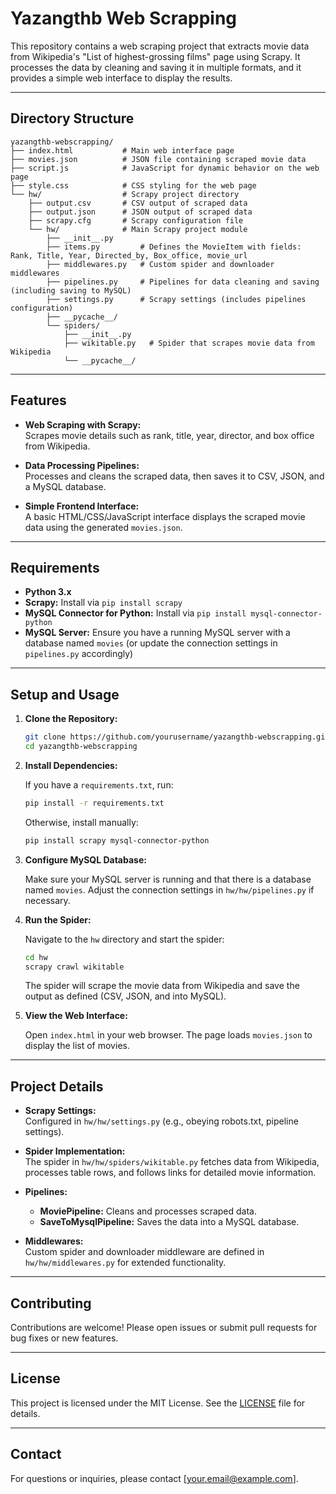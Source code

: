 # Yazangthb Web Scrapping

This repository contains a web scraping project that extracts movie data from Wikipedia's "List of highest-grossing films" page using Scrapy. It processes the data by cleaning and saving it in multiple formats, and it provides a simple web interface to display the results.

---

## Directory Structure

```plaintext
yazangthb-webscrapping/
├── index.html           # Main web interface page
├── movies.json          # JSON file containing scraped movie data
├── script.js            # JavaScript for dynamic behavior on the web page
├── style.css            # CSS styling for the web page
└── hw/                  # Scrapy project directory
    ├── output.csv       # CSV output of scraped data
    ├── output.json      # JSON output of scraped data
    ├── scrapy.cfg       # Scrapy configuration file
    └── hw/              # Main Scrapy project module
        ├── __init__.py
        ├── items.py         # Defines the MovieItem with fields: Rank, Title, Year, Directed_by, Box_office, movie_url
        ├── middlewares.py   # Custom spider and downloader middlewares
        ├── pipelines.py     # Pipelines for data cleaning and saving (including saving to MySQL)
        ├── settings.py      # Scrapy settings (includes pipelines configuration)
        ├── __pycache__/
        └── spiders/
            ├── __init__.py
            ├── wikitable.py   # Spider that scrapes movie data from Wikipedia
            └── __pycache__/
```

---

## Features

- **Web Scraping with Scrapy:**  
  Scrapes movie details such as rank, title, year, director, and box office from Wikipedia.
  
- **Data Processing Pipelines:**  
  Processes and cleans the scraped data, then saves it to CSV, JSON, and a MySQL database.
  
- **Simple Frontend Interface:**  
  A basic HTML/CSS/JavaScript interface displays the scraped movie data using the generated `movies.json`.

---

## Requirements

- **Python 3.x**
- **Scrapy:** Install via `pip install scrapy`
- **MySQL Connector for Python:** Install via `pip install mysql-connector-python`
- **MySQL Server:** Ensure you have a running MySQL server with a database named `movies` (or update the connection settings in `pipelines.py` accordingly)

---

## Setup and Usage

1. **Clone the Repository:**

   ```bash
   git clone https://github.com/yourusername/yazangthb-webscrapping.git
   cd yazangthb-webscrapping
   ```

2. **Install Dependencies:**

   If you have a `requirements.txt`, run:
   
   ```bash
   pip install -r requirements.txt
   ```
   
   Otherwise, install manually:
   
   ```bash
   pip install scrapy mysql-connector-python
   ```

3. **Configure MySQL Database:**

   Make sure your MySQL server is running and that there is a database named `movies`. Adjust the connection settings in `hw/hw/pipelines.py` if necessary.

4. **Run the Spider:**

   Navigate to the `hw` directory and start the spider:
   
   ```bash
   cd hw
   scrapy crawl wikitable
   ```
   
   The spider will scrape the movie data from Wikipedia and save the output as defined (CSV, JSON, and into MySQL).

5. **View the Web Interface:**

   Open `index.html` in your web browser. The page loads `movies.json` to display the list of movies.

---

## Project Details

- **Scrapy Settings:**  
  Configured in `hw/hw/settings.py` (e.g., obeying robots.txt, pipeline settings).

- **Spider Implementation:**  
  The spider in `hw/hw/spiders/wikitable.py` fetches data from Wikipedia, processes table rows, and follows links for detailed movie information.

- **Pipelines:**  
  - **MoviePipeline:** Cleans and processes scraped data.
  - **SaveToMysqlPipeline:** Saves the data into a MySQL database.

- **Middlewares:**  
  Custom spider and downloader middleware are defined in `hw/hw/middlewares.py` for extended functionality.

---

## Contributing

Contributions are welcome! Please open issues or submit pull requests for bug fixes or new features.

---

## License

This project is licensed under the MIT License. See the [LICENSE](LICENSE) file for details.

---

## Contact

For questions or inquiries, please contact [your.email@example.com].

